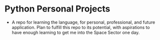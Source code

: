 # Python Personal Projects

- A repo for learning the language, for personal, professional, and future application. Plan to fulfill this repo to its potential, with aspirations to have enough learning to get me into the Space Sector one day. 